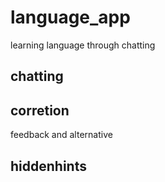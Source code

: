 # language_app
learning language through chatting

## chatting

## corretion
feedback and alternative

## hiddenhints

